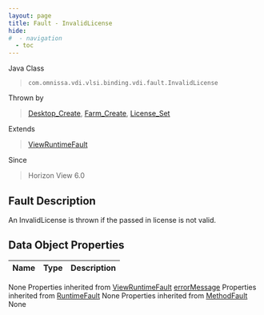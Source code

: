 ```yaml
---
layout: page
title: Fault - InvalidLicense
hide:
#  - navigation
  - toc
---
```








Java Class
> `com.omnissa.vdi.vlsi.binding.vdi.fault.InvalidLicense`

Thrown by
> [Desktop_Create](vdi.resources.Desktop.md#create), [Farm_Create](vdi.resources.Farm.md#create), [License_Set](vdi.infrastructure.License.md#set)

Extends
> [ViewRuntimeFault](vdi.fault.ViewRuntimeFault.md)

Since
> Horizon View 6.0


## Fault Description

An InvalidLicense is thrown if the passed in license is not valid.

## Data Object Properties

 Name | Type | Description
:---|:---:|:---
None
Properties inherited from [ViewRuntimeFault](vdi.fault.ViewRuntimeFault.md)
[errorMessage](vdi.fault.ViewRuntimeFault.md#errorMessage)
Properties inherited from [RuntimeFault](vmodl.RuntimeFault.md)
None
Properties inherited from [MethodFault](vmodl.MethodFault.md)
None


 
